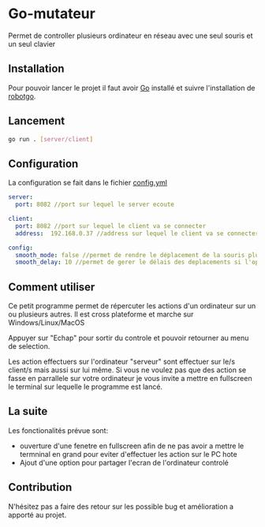 # Go-mutateur
Permet de controller plusieurs ordinateur en réseau avec une seul souris et un seul clavier

## Installation
Pour pouvoir lancer le projet il faut avoir [Go](https://go.dev/) installé et suivre l'installation de [robotgo](https://github.com/go-vgo/robotgo).

## Lancement
```bash
go run . [server/client]
```

## Configuration
La configuration se fait dans le fichier [config.yml](config.yml)
```yaml
server:
  port: 8082 //port sur lequel le server ecoute

client:
  port: 8082 //port sur lequel le client va se connecter 
  address:  192.168.0.37 //address sur lequel le client va se connecter 

config:
  smooth_mode: false //permet de rendre le déplacement de la souris plus "humain" (WIP)
  smooth_delay: 10 //permet de gerer le délais des deplacements si l'option si dessus est défini sur true
```

## Comment utiliser
Ce petit programme permet de répercuter les actions d'un ordinateur sur un ou plusieurs autres. Il est cross plateforme et marche sur Windows/Linux/MacOS

Appuyer sur "Echap" pour sortir du controle et pouvoir retourner au menu de selection.

Les action effectuers sur l'ordinateur "serveur" sont effectuer sur le/s client/s mais aussi sur lui même. Si vous ne voulez pas que des action se fasse en parrallele sur votre ordinateur je vous invite a mettre en fullscreen le terminal sur lequelle le programme est lancé.

## La suite
Les fonctionalités prévue sont:
- ouverture d'une fenetre en fullscreen afin de ne pas avoir a mettre le termninal en grand pour eviter d'effectuer les action sur le PC hote
- Ajout d'une option pour partager l'ecran de l'ordinateur controlé

## Contribution
N'hésitez pas a faire des retour sur les possible bug et amélioration a apporté au projet.